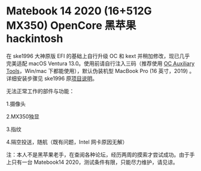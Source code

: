 # Matebook 14 2020 (16+512G MX350) OpenCore 黑苹果 hackintosh
  
在 ske1996 大神原版 EFI 的基础上自行升级 OC 和 kext 并稍加修改，现已几乎完美适配 macOS Ventura 13.0。使用前请自行注入三码（推荐使用 [OC Auxiliary Tools](https://github.com/ic005k/OCAuxiliaryTools)，Win/mac 下都能使用），默认伪装机型 MacBook Pro (16 英寸，2019) 。详细安装步骤见 ske1996 原[项目说明](https://github.com/ske1996/matebook-13and14-OpenCore-Hackintosh/blob/master/readme.md)。

无法正常工作的部件与功能：

1.摄像头

2.MX350独显

3.指纹

4.隔空投送，随航（既有问题，Intel 网卡原因无解）


注：本人不是黑苹果老手，在查阅各种论坛，经历两周的摸索才尝试成功。由于手上只有一台 Matebook14 2020，测试条件有限，只能尽力维护，请见谅。
